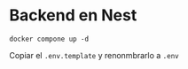 # Backend en Nest

```terminal
docker compone up -d
```

Copiar el ```.env.template``` y renonmbrarlo a ```.env```
